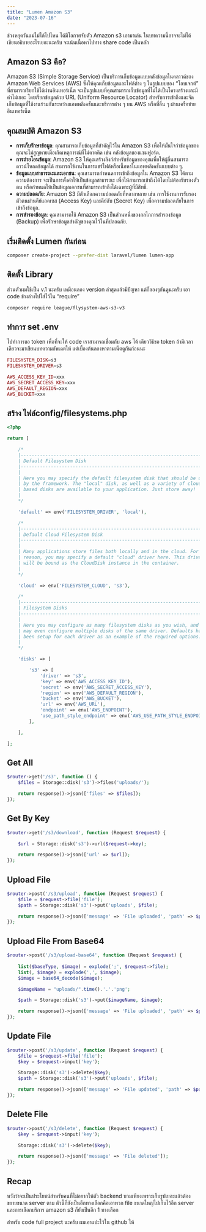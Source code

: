 ```yaml
---
title: "Lumen Amazon S3"
date: "2023-07-16"
---
```


ช่วงหยุดวันแม่ไม่ได้ไปไหน ได้มีโอกาศจับตัว Amazon s3 เอามาเล่น ในบทความนี้อาจจะไม่ได้เขียนอธิบายอะไรเยอะนะครับ จะเน้นเนื้อหาไปทาง share code เป็นหลัก

## Amazon S3 คือ?

Amazon S3 (Simple Storage Service) เป็นบริการเก็บข้อมูลแบบคลังข้อมูลในคลาวด์ของ Amazon Web Services (AWS) ซึ่งให้คุณเก็บข้อมูลและไฟล์ต่าง ๆ ในรูปแบบของ “โอบเจกต์” ที่สามารถเรียกใช้ได้ผ่านอินเทอร์เน็ต จะเป็นรูปแบบที่คุณสามารถเก็บข้อมูลที่ไม่ได้เป็นโครงสร้างและมีค่าไม่เยอะ โดยเรียกข้อมูลด้วย URL (Uniform Resource Locator) สำหรับการเข้าถึงและจัดเก็บข้อมูลที่ใช้งานร่วมกันระหว่างแอพพลิเคชันและบริการต่าง ๆ บน AWS หรือที่อื่น ๆ ผ่านเครือข่ายอินเทอร์เน็ต

## คุณสมบัติ Amazon S3

- **การเก็บรักษาข้อมูล**: คุณสามารถเก็บข้อมูลที่สำคัญไว้ใน Amazon S3 เพื่อให้มั่นใจว่าข้อมูลของคุณจะไม่สูญหายเมื่อเกิดเหตุการณ์ที่ไม่คาดคิด เช่น คลังข้อมูลของแซมฟูอร์ด.
- **การถ่ายโอนข้อมูล**: Amazon S3 ให้คุณสร้างลิงก์สำหรับข้อมูลของคุณเพื่อให้ผู้อื่นสามารถดาวน์โหลดข้อมูลได้ สามารถใช้งานในการแชร์ไฟล์หรือเนื้อหาในแอพพลิเคชันแบบต่าง ๆ.
- **ข้อมูลแบบสาธารณะและเอกชน**: คุณสามารถกำหนดการเข้าถึงข้อมูลใน Amazon S3 ได้ตามความต้องการ จะเป็นการตั้งค่าให้เป็นข้อมูลสาธารณะ เพื่อให้สามารถเข้าถึงได้โดยไม่ต้องรับรองตัวตน หรือกำหนดให้เป็นข้อมูลเอกชนที่สามารถเข้าถึงได้เฉพาะผู้ที่มีสิทธิ์.
- **ความปลอดภัย**: Amazon S3 มีตัวเลือกความปลอดภัยที่หลากหลาย เช่น การใช้งานการรับรองตัวตนผ่านคีย์แอคเซส (Access Key) และคีย์ลับ (Secret Key) เพื่อความปลอดภัยในการเข้าถึงข้อมูล.
- **การสำรองข้อมูล**: คุณสามารถใช้ Amazon S3 เป็นส่วนหนึ่งของกลไกการสำรองข้อมูล (Backup) เพื่อรักษาข้อมูลสำคัญของคุณไว้ในที่ปลอดภัย.

## เริ่มติดตั้ง Lumen กันก่อน

```bash
composer create-project --prefer-dist laravel/lumen lumen-app
```

## ติดตั้ง Library

ส่วนตัวผมใช้เป็น v.1 นะครับ เหมือนลอง version ล่าสุดแล้วมีปัญหา แต่ก็ลองๆกันดูนะครับ เอา code ข้างล่างไปใส่ไว้ใน “require”

```bash
composer require league/flysystem-aws-s3-v3
```

## ทำการ set .env

ไปทำการขอ token เพื่อที่จะให้ code เราสามารถเชื่อมกับ aws ได้ เดียววิธีขอ token ถ้ามีเวลาเดียวจะมาเขียนบทความอัพเดตให้ แต่เบื้องต้นลองหาตามเน็ตดูกันก่อนนะ

```php
FILESYSTEM_DISK=s3
FILESYSTEM_DRIVER=s3

AWS_ACCESS_KEY_ID=xxx
AWS_SECRET_ACCESS_KEY=xxx
AWS_DEFAULT_REGION=xxx
AWS_BUCKET=xxx
```

## สร้าง ไฟล์​ config/filesystems.php

```php 
<?php

return [

    /*
    |--------------------------------------------------------------------------
    | Default Filesystem Disk
    |--------------------------------------------------------------------------
    |
    | Here you may specify the default filesystem disk that should be used
    | by the framework. The "local" disk, as well as a variety of cloud
    | based disks are available to your application. Just store away!
    |
    */

    'default' => env('FILESYSTEM_DRIVER', 'local'),

    /*
    |--------------------------------------------------------------------------
    | Default Cloud Filesystem Disk
    |--------------------------------------------------------------------------
    |
    | Many applications store files both locally and in the cloud. For this
    | reason, you may specify a default "cloud" driver here. This driver
    | will be bound as the CloudDisk instance in the container.
    |
    */

    'cloud' => env('FILESYSTEM_CLOUD', 's3'),

    /*
    |--------------------------------------------------------------------------
    | Filesystem Disks
    |--------------------------------------------------------------------------
    |
    | Here you may configure as many filesystem disks as you wish, and you
    | may even configure multiple disks of the same driver. Defaults have
    | been setup for each driver as an example of the required options.
    |
    */

    'disks' => [

        's3' => [
            'driver' => 's3',
            'key' => env('AWS_ACCESS_KEY_ID'),
            'secret' => env('AWS_SECRET_ACCESS_KEY'),
            'region' => env('AWS_DEFAULT_REGION'),
            'bucket' => env('AWS_BUCKET'),
            'url' => env('AWS_URL'),
            'endpoint' => env('AWS_ENDPOINT'),
            'use_path_style_endpoint' => env('AWS_USE_PATH_STYLE_ENDPOINT', false),
        ],

    ],

];
```

## Get All

```php
$router->get('/s3', function () {
    $files = Storage::disk('s3')->files('uploads/');

    return response()->json(['files' => $files]);
});
```

## Get By Key

```php
$router->get('/s3/download', function (Request $request) {

    $url = Storage::disk('s3')->url($request->key);

    return response()->json(['url' => $url]);
});
```

## Upload File

```php
$router->post('/s3/upload', function (Request $request) {
    $file = $request->file('file');
    $path = Storage::disk('s3')->put('uploads', $file);

    return response()->json(['message' => 'File uploaded', 'path' => $path]);
});
```

## Upload File From Base64

```php
$router->post('/s3/upload-base64', function (Request $request) {
    
    list($baseType, $image) = explode(';', $request->file);
    list(, $image) = explode(',', $image);
    $image = base64_decode($image);

    $imageName = "uploads/".time().'.'.'png';

    $path = Storage::disk('s3')->put($imageName, $image);

    return response()->json(['message' => 'File uploaded', 'path' => $path]);
});
```

## Update File
```php
$router->post('/s3/update', function (Request $request) {
    $file = $request->file('file');
    $key = $request->input('key');

    Storage::disk('s3')->delete($key);
    $path = Storage::disk('s3')->put('uploads', $file);

    return response()->json(['message' => 'File updated', 'path' => $path]);
});
```

## Delete File
```php
$router->post('/s3/delete', function (Request $request) {
    $key = $request->input('key');

    Storage::disk('s3')->delete($key);

    return response()->json(['message' => 'File deleted']);
});
```

## Recap
หวังว่าจะเป็นประโยชน์สำหรับคนที่ไม่อยากให้ตัว backend บวมเพียงเพราะเก็บรูปเยอะแล้วต้องขยายขนาด server ตาม ตัวนี้ก็ยังเป็นอีกทางเลือกคือเอาพวก file ขนาดใหญ่ไปเก็บไว้อีก server และการเลือกบริการ amazon s3 ก็ยังเป็นอีก 1 ทางเลือก

สำหรับ code full project นะครับ ผมเอาแปะไว้ใน github ให้